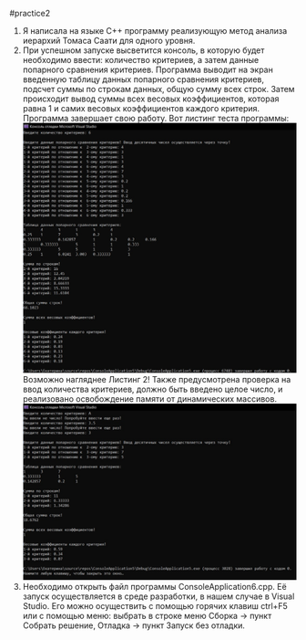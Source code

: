 #practice2
1. Я написала на языке С++ программу реализующую метод анализа иерархий Томаса Саати для одного уровня.
2. При успешном запуске высветится консоль, в которую будет необходимо ввести: количество критериев, а затем данные попарного сравнения критериев. Программа выводит на экран          введенную таблицу данных попарного сравнения критериев, подсчет суммы по строкам данных, общую сумму всех строк. Затем происходит вывод суммы всех весовых коэффициентов,          которая равна 1 и самих весовых коэффициентов каждого критерия. Программа завершает свою работу.
   Вот листинг теста программы:
   ![Alt-текст](practice2/ConsoleApplication6/1.jpg "1")
   Возможно нагляднее Листинг 2!
   Также предусмотрена проверка на ввод количества критериев, должно быть введено целое число, и реализовано освобождение памяти от динамических массивов.
   ![Alt-текст](practice2/ConsoleApplication6/2.jpg "2")
3. Необходимо открыть файл программы ConsoleApplication6.cpp. Её запуск  осуществляется в среде разработки, в нашем случае в Visual Studio. Его можно осуществить с помощью горячих    клавиш ctrl+F5 или с помощью меню: выбрать в строке    меню Сборка -> пункт Собрать решение, Отладка -> пункт Запуск без отладки. 
